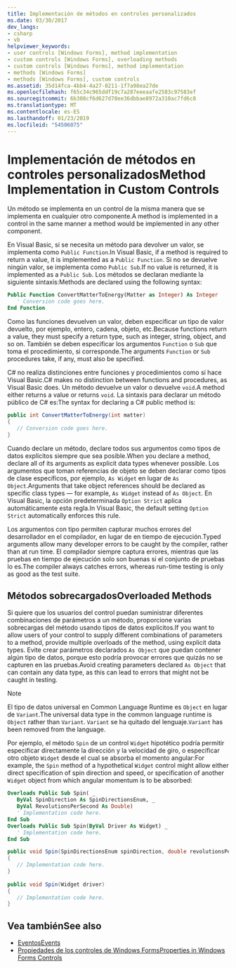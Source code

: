 ```yaml
---
title: Implementación de métodos en controles personalizados
ms.date: 03/30/2017
dev_langs:
- csharp
- vb
helpviewer_keywords:
- user controls [Windows Forms], method implementation
- custom controls [Windows Forms], overloading methods
- custom controls [Windows Forms], method implementation
- methods [Windows Forms]
- methods [Windows Forms], custom controls
ms.assetid: 35d14fca-4bb4-4a27-8211-1f7a98ea27de
ms.openlocfilehash: f65c34c965ddf19c7a287eeeaafe2583c97583ef
ms.sourcegitcommit: 6b308cf6d627d78ee36dbbae8972a310ac7fd6c8
ms.translationtype: MT
ms.contentlocale: es-ES
ms.lasthandoff: 01/23/2019
ms.locfileid: "54506075"
---
```

# <a name="method-implementation-in-custom-controls"></a><span data-ttu-id="8b913-102">Implementación de métodos en controles personalizados</span><span class="sxs-lookup"><span data-stu-id="8b913-102">Method Implementation in Custom Controls</span></span>
<span data-ttu-id="8b913-103">Un método se implementa en un control de la misma manera que se implementa en cualquier otro componente.</span><span class="sxs-lookup"><span data-stu-id="8b913-103">A method is implemented in a control in the same manner a method would be implemented in any other component.</span></span>  
  
 <span data-ttu-id="8b913-104">En Visual Basic, si se necesita un método para devolver un valor, se implementa como `Public Function`.</span><span class="sxs-lookup"><span data-stu-id="8b913-104">In Visual Basic, if a method is required to return a value, it is implemented as a `Public Function`.</span></span> <span data-ttu-id="8b913-105">Si no se devuelve ningún valor, se implementa como `Public Sub`.</span><span class="sxs-lookup"><span data-stu-id="8b913-105">If no value is returned, it is implemented as a `Public Sub`.</span></span> <span data-ttu-id="8b913-106">Los métodos se declaran mediante la siguiente sintaxis:</span><span class="sxs-lookup"><span data-stu-id="8b913-106">Methods are declared using the following syntax:</span></span>  
  
```vb  
Public Function ConvertMatterToEnergy(Matter as Integer) As Integer  
   ' Conversion code goes here.  
End Function  
```  
  
 <span data-ttu-id="8b913-107">Como las funciones devuelven un valor, deben especificar un tipo de valor devuelto, por ejemplo, entero, cadena, objeto, etc.</span><span class="sxs-lookup"><span data-stu-id="8b913-107">Because functions return a value, they must specify a return type, such as integer, string, object, and so on.</span></span> <span data-ttu-id="8b913-108">También se deben especificar los argumentos `Function` o `Sub` que toma el procedimiento, si corresponde.</span><span class="sxs-lookup"><span data-stu-id="8b913-108">The arguments `Function` or `Sub` procedures take, if any, must also be specified.</span></span>  
  
 <span data-ttu-id="8b913-109">C# no realiza distinciones entre funciones y procedimientos como sí hace Visual Basic.</span><span class="sxs-lookup"><span data-stu-id="8b913-109">C# makes no distinction between functions and procedures, as Visual Basic does.</span></span> <span data-ttu-id="8b913-110">Un método devuelve un valor o devuelve `void`.</span><span class="sxs-lookup"><span data-stu-id="8b913-110">A method either returns a value or returns `void`.</span></span> <span data-ttu-id="8b913-111">La sintaxis para declarar un método público de C# es:</span><span class="sxs-lookup"><span data-stu-id="8b913-111">The syntax for declaring a C# public method is:</span></span>  
  
```csharp  
public int ConvertMatterToEnergy(int matter)  
{  
   // Conversion code goes here.  
}  
```  
  
 <span data-ttu-id="8b913-112">Cuando declare un método, declare todos sus argumentos como tipos de datos explícitos siempre que sea posible.</span><span class="sxs-lookup"><span data-stu-id="8b913-112">When you declare a method, declare all of its arguments as explicit data types whenever possible.</span></span> <span data-ttu-id="8b913-113">Los argumentos que toman referencias de objeto se deben declarar como tipos de clase específicos, por ejemplo, `As Widget` en lugar de `As Object`.</span><span class="sxs-lookup"><span data-stu-id="8b913-113">Arguments that take object references should be declared as specific class types — for example, `As Widget` instead of `As Object`.</span></span> <span data-ttu-id="8b913-114">En Visual Basic, la opción predeterminada `Option Strict` aplica automáticamente esta regla.</span><span class="sxs-lookup"><span data-stu-id="8b913-114">In Visual Basic, the default setting `Option Strict` automatically enforces this rule.</span></span>  
  
 <span data-ttu-id="8b913-115">Los argumentos con tipo permiten capturar muchos errores del desarrollador en el compilador, en lugar de en tiempo de ejecución.</span><span class="sxs-lookup"><span data-stu-id="8b913-115">Typed arguments allow many developer errors to be caught by the compiler, rather than at run time.</span></span> <span data-ttu-id="8b913-116">El compilador siempre captura errores, mientras que las pruebas en tiempo de ejecución solo son buenas si el conjunto de pruebas lo es.</span><span class="sxs-lookup"><span data-stu-id="8b913-116">The compiler always catches errors, whereas run-time testing is only as good as the test suite.</span></span>  
  
## <a name="overloaded-methods"></a><span data-ttu-id="8b913-117">Métodos sobrecargados</span><span class="sxs-lookup"><span data-stu-id="8b913-117">Overloaded Methods</span></span>  
 <span data-ttu-id="8b913-118">Si quiere que los usuarios del control puedan suministrar diferentes combinaciones de parámetros a un método, proporcione varias sobrecargas del método usando tipos de datos explícitos.</span><span class="sxs-lookup"><span data-stu-id="8b913-118">If you want to allow users of your control to supply different combinations of parameters to a method, provide multiple overloads of the method, using explicit data types.</span></span> <span data-ttu-id="8b913-119">Evite crear parámetros declarados `As Object` que puedan contener algún tipo de datos, porque esto podría provocar errores que quizás no se capturen en las pruebas.</span><span class="sxs-lookup"><span data-stu-id="8b913-119">Avoid creating parameters declared `As Object` that can contain any data type, as this can lead to errors that might not be caught in testing.</span></span>  
  
> [!NOTE]
>  <span data-ttu-id="8b913-120">El tipo de datos universal en Common Language Runtime es `Object` en lugar de `Variant`.</span><span class="sxs-lookup"><span data-stu-id="8b913-120">The universal data type in the common language runtime is `Object` rather than `Variant`.</span></span> <span data-ttu-id="8b913-121">`Variant` se ha quitado del lenguaje.</span><span class="sxs-lookup"><span data-stu-id="8b913-121">`Variant` has been removed from the language.</span></span>  
  
 <span data-ttu-id="8b913-122">Por ejemplo, el método `Spin` de un control `Widget` hipotético podría permitir especificar directamente la dirección y la velocidad de giro, o especificar otro objeto `Widget` desde el cual se absorba el momento angular:</span><span class="sxs-lookup"><span data-stu-id="8b913-122">For example, the `Spin` method of a hypothetical `Widget` control might allow either direct specification of spin direction and speed, or specification of another `Widget` object from which angular momentum is to be absorbed:</span></span>  
  
```vb  
Overloads Public Sub Spin( _  
   ByVal SpinDirection As SpinDirectionsEnum, _  
   ByVal RevolutionsPerSecond As Double)  
   ' Implementation code here.  
End Sub  
Overloads Public Sub Spin(ByVal Driver As Widget) _  
   ' Implementation code here.  
End Sub  
```  
  
```csharp  
public void Spin(SpinDirectionsEnum spinDirection, double revolutionsPerSecond)  
{  
   // Implementation code here.  
}  
  
public void Spin(Widget driver)  
{  
   // Implementation code here.  
}  
```  
  
## <a name="see-also"></a><span data-ttu-id="8b913-123">Vea también</span><span class="sxs-lookup"><span data-stu-id="8b913-123">See also</span></span>
- [<span data-ttu-id="8b913-124">Eventos</span><span class="sxs-lookup"><span data-stu-id="8b913-124">Events</span></span>](../../../../docs/standard/events/index.md)
- [<span data-ttu-id="8b913-125">Propiedades de los controles de Windows Forms</span><span class="sxs-lookup"><span data-stu-id="8b913-125">Properties in Windows Forms Controls</span></span>](../../../../docs/framework/winforms/controls/properties-in-windows-forms-controls.md)

